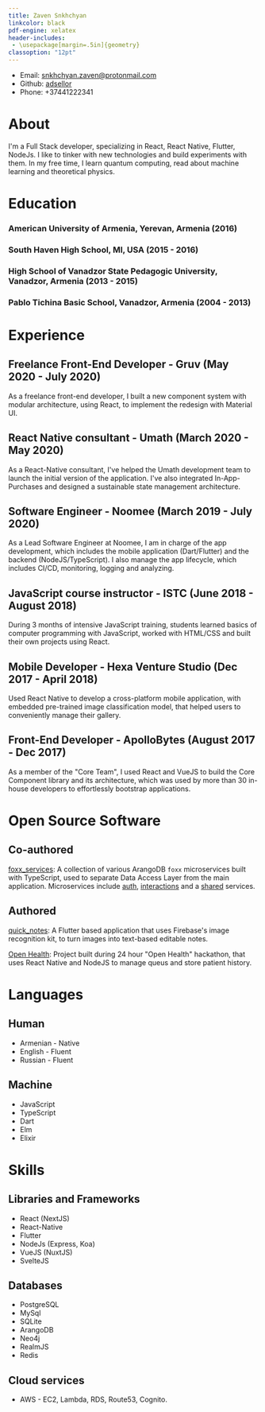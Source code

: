 ```yaml
---
title: Zaven Snkhchyan
linkcolor: black
pdf-engine: xelatex
header-includes:
 - \usepackage[margin=.5in]{geometry}
classoption: "12pt"
---
```


+ Email: [snkhchyan.zaven@protonmail.com](mailto:snkhchyan.zaven@protonmail.com)
+ Github: [adsellor](https://github.com/adsellor)
+ Phone: +37441222341

# About
I'm a Full Stack developer, specializing in React, React Native, Flutter, NodeJs. I like to tinker with new technologies and build experiments with them. In my free time, I learn quantum computing, read about machine learning and theoretical physics.



# Education

### American University of Armenia, Yerevan, Armenia (2016)

### South Haven High School, MI, USA (2015 - 2016)

### High School of Vanadzor State Pedagogic University, Vanadzor, Armenia (2013 - 2015)

### Pablo Tichina Basic School, Vanadzor, Armenia (2004 - 2013) 

# Experience

## Freelance Front-End Developer - Gruv (May 2020 - July 2020)

As a freelance front-end developer, I built a new component system with modular architecture, using React, to implement the redesign with Material UI.

## React Native consultant - Umath (March 2020 - May 2020)

As a React-Native consultant, I've helped the Umath development team to launch the initial version of the application. I've also integrated In-App-Purchases and designed a sustainable state management architecture.

## Software Engineer - Noomee (March 2019 - July 2020)

As a Lead Software Engineer at Noomee, I am in charge of the app development, which includes the mobile application (Dart/Flutter) and the backend (NodeJS/TypeScript). I also manage the app lifecycle, which includes CI/CD, monitoring, logging and analyzing.


## JavaScript course instructor - ISTC (June 2018 - August 2018)

During 3 months of intensive JavaScript training, students learned basics of computer programming with JavaScript, worked with HTML/CSS and built their own projects using React.

## Mobile Developer - Hexa Venture Studio (Dec 2017 - April 2018)

Used React Native to develop a cross-platform mobile application, with embedded pre-trained image classification model, that helped users to conveniently manage their gallery.


## Front-End Developer - ApolloBytes (August 2017 - Dec 2017)

As a member of the "Core Team", I used React and VueJS to build the Core Component library and its architecture, which was used by more than 30 in-house developers to effortlessly bootstrap applications.

# Open Source Software

## Co-authored
[foxx_services](https://github.com/SquashConsulting/foxx_services): A collection of various ArangoDB `foxx` microservices built with TypeScript, used to separate Data Access Layer from the main application.
Microservices include [auth](https://github.com/SquashConsulting/auth), [interactions](https://github.com/SquashConsulting/interactions) and a [shared](https://github.com/SquashConsulting/shared) services.


## Authored
[quick_notes](https://github.com/adsellor/quick_notes): A Flutter based application that uses Firebase's image recognition kit, to turn images into text-based editable notes.

[Open Health](https://github.com/adsellor/openhealth): Project built during 24 hour "Open Health" hackathon, that uses React Native and NodeJS to manage queus and store patient history.

# Languages

## Human

* Armenian - Native
* English - Fluent
* Russian - Fluent

## Machine
* JavaScript
* TypeScript
* Dart
* Elm
* Elixir

# Skills

## Libraries and Frameworks

* React (NextJS)
* React-Native
* Flutter
* NodeJs (Express, Koa)
* VueJS (NuxtJS)
* SvelteJS


## Databases

* PostgreSQL
* MySql
* SQLite
* ArangoDB
* Neo4j
* RealmJS
* Redis


## Cloud services

* AWS - EC2, Lambda, RDS, Route53, Cognito.
